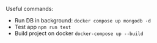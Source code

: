Useful commands:

- Run DB in background: `docker compose up mongodb -d`
- Test app `npm run test`
- Build project on docker `docker-compose up --build`
